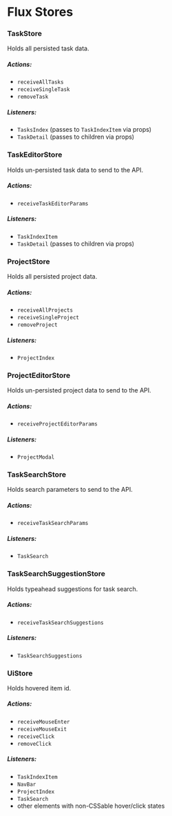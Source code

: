# Flux Stores

### TaskStore

Holds all persisted task data.

##### Actions:
- `receiveAllTasks`
- `receiveSingleTask`
- `removeTask`

##### Listeners:
- `TasksIndex` (passes to `TaskIndexItem` via props)
- `TaskDetail` (passes to children via props)

### TaskEditorStore

Holds un-persisted task data to send to the API.

##### Actions:
- `receiveTaskEditorParams`

##### Listeners:
- `TaskIndexItem`
- `TaskDetail` (passes to children via props)

### ProjectStore

Holds all persisted project data.

##### Actions:
- `receiveAllProjects`
- `receiveSingleProject`
- `removeProject`

##### Listeners:
- `ProjectIndex`

### ProjectEditorStore

Holds un-persisted project data to send to the API.

##### Actions:
- `receiveProjectEditorParams`

##### Listeners:
- `ProjectModal`

### TaskSearchStore

Holds search parameters to send to the API.

##### Actions:
- `receiveTaskSearchParams`

##### Listeners:
- `TaskSearch`

### TaskSearchSuggestionStore

Holds typeahead suggestions for task search.

##### Actions:
- `receiveTaskSearchSuggestions`

##### Listeners:
- `TaskSearchSuggestions`

### UiStore

Holds hovered item id.

##### Actions:
- `receiveMouseEnter`
- `receiveMouseExit`
- `receiveClick`
- `removeClick`

##### Listeners:
- `TaskIndexItem`
- `NavBar`
- `ProjectIndex`
- `TaskSearch`
- other elements with non-CSSable hover/click states

